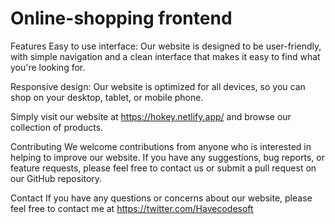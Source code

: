 # Online-shopping frontend

Features
Easy to use interface: Our website is designed to be user-friendly,
with simple navigation and a clean interface that makes it easy to find what you're looking for.

Responsive design: Our website is optimized for all devices, so you can shop on your desktop, tablet, or mobile phone.

Simply visit our website at https://hokey.netlify.app/ and browse our collection of products.

Contributing
We welcome contributions from anyone who is interested in helping to improve our website. If you have any suggestions, bug reports, or feature requests,
please feel free to contact us or submit a pull request on our GitHub repository.

Contact
If you have any questions or concerns about our website, please feel free to contact me at https://twitter.com/Havecodesoft
